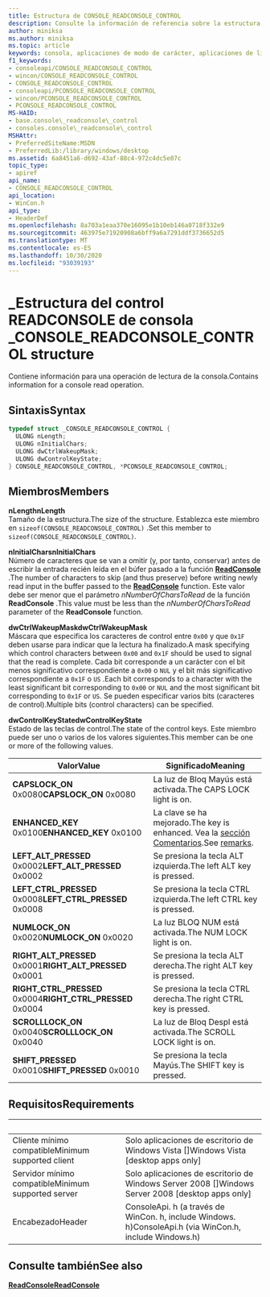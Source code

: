 ```yaml
---
title: Estructura de CONSOLE_READCONSOLE_CONTROL
description: Consulte la información de referencia sobre la estructura de CONSOLE_READCONSOLE_CONTROL, que contiene información para una operación de lectura de la consola.
author: miniksa
ms.author: miniksa
ms.topic: article
keywords: consola, aplicaciones de modo de carácter, aplicaciones de línea de comandos, aplicaciones de terminal, API de consola
f1_keywords:
- consoleapi/CONSOLE_READCONSOLE_CONTROL
- wincon/CONSOLE_READCONSOLE_CONTROL
- CONSOLE_READCONSOLE_CONTROL
- consoleapi/PCONSOLE_READCONSOLE_CONTROL
- wincon/PCONSOLE_READCONSOLE_CONTROL
- PCONSOLE_READCONSOLE_CONTROL
MS-HAID:
- base.console\_readconsole\_control
- consoles.console\_readconsole\_control
MSHAttr:
- PreferredSiteName:MSDN
- PreferredLib:/library/windows/desktop
ms.assetid: 6a8451a6-d692-43af-88c4-972c4dc5e07c
topic_type:
- apiref
api_name:
- CONSOLE_READCONSOLE_CONTROL
api_location:
- WinCon.h
api_type:
- HeaderDef
ms.openlocfilehash: 8a703a1eaa370e16095e1b10eb146a0718f332e9
ms.sourcegitcommit: 463975e71920908a6bff9a6a7291ddf3736652d5
ms.translationtype: MT
ms.contentlocale: es-ES
ms.lasthandoff: 10/30/2020
ms.locfileid: "93039193"
---
```

# <a name="console_readconsole_control-structure"></a><span data-ttu-id="85981-104">\_Estructura del control READCONSOLE de consola \_</span><span class="sxs-lookup"><span data-stu-id="85981-104">CONSOLE\_READCONSOLE\_CONTROL structure</span></span>

<span data-ttu-id="85981-105">Contiene información para una operación de lectura de la consola.</span><span class="sxs-lookup"><span data-stu-id="85981-105">Contains information for a console read operation.</span></span>

## <a name="syntax"></a><span data-ttu-id="85981-106">Sintaxis</span><span class="sxs-lookup"><span data-stu-id="85981-106">Syntax</span></span>

```C
typedef struct _CONSOLE_READCONSOLE_CONTROL {
  ULONG nLength;
  ULONG nInitialChars;
  ULONG dwCtrlWakeupMask;
  ULONG dwControlKeyState;
} CONSOLE_READCONSOLE_CONTROL, *PCONSOLE_READCONSOLE_CONTROL;
```

## <a name="members"></a><span data-ttu-id="85981-107">Miembros</span><span class="sxs-lookup"><span data-stu-id="85981-107">Members</span></span>

<span data-ttu-id="85981-108">**nLength**</span><span class="sxs-lookup"><span data-stu-id="85981-108">**nLength**</span></span>  
<span data-ttu-id="85981-109">Tamaño de la estructura.</span><span class="sxs-lookup"><span data-stu-id="85981-109">The size of the structure.</span></span> <span data-ttu-id="85981-110">Establezca este miembro en `sizeof(CONSOLE_READCONSOLE_CONTROL)` .</span><span class="sxs-lookup"><span data-stu-id="85981-110">Set this member to `sizeof(CONSOLE_READCONSOLE_CONTROL)`.</span></span>

<span data-ttu-id="85981-111">**nInitialChars**</span><span class="sxs-lookup"><span data-stu-id="85981-111">**nInitialChars**</span></span>  
<span data-ttu-id="85981-112">Número de caracteres que se van a omitir (y, por tanto, conservar) antes de escribir la entrada recién leída en el búfer pasado a la función [**ReadConsole**](readconsole.md) .</span><span class="sxs-lookup"><span data-stu-id="85981-112">The number of characters to skip (and thus preserve) before writing newly read input in the buffer passed to the [**ReadConsole**](readconsole.md) function.</span></span> <span data-ttu-id="85981-113">Este valor debe ser menor que el parámetro *nNumberOfCharsToRead* de la función **ReadConsole** .</span><span class="sxs-lookup"><span data-stu-id="85981-113">This value must be less than the *nNumberOfCharsToRead* parameter of the **ReadConsole** function.</span></span>

<span data-ttu-id="85981-114">**dwCtrlWakeupMask**</span><span class="sxs-lookup"><span data-stu-id="85981-114">**dwCtrlWakeupMask**</span></span>  
<span data-ttu-id="85981-115">Máscara que especifica los caracteres de control entre `0x00` y que `0x1F` deben usarse para indicar que la lectura ha finalizado.</span><span class="sxs-lookup"><span data-stu-id="85981-115">A mask specifying which control characters between `0x00` and `0x1F` should be used to signal that the read is complete.</span></span> <span data-ttu-id="85981-116">Cada bit corresponde a un carácter con el bit menos significativo correspondiente a `0x00` o `NUL` y el bit más significativo correspondiente a `0x1F` o `US` .</span><span class="sxs-lookup"><span data-stu-id="85981-116">Each bit corresponds to a character with the least significant bit corresponding to `0x00` or `NUL` and the most significant bit corresponding to `0x1F` or `US`.</span></span> <span data-ttu-id="85981-117">Se pueden especificar varios bits (caracteres de control).</span><span class="sxs-lookup"><span data-stu-id="85981-117">Multiple bits (control characters) can be specified.</span></span>

<span data-ttu-id="85981-118">**dwControlKeyState**</span><span class="sxs-lookup"><span data-stu-id="85981-118">**dwControlKeyState**</span></span>  
<span data-ttu-id="85981-119">Estado de las teclas de control.</span><span class="sxs-lookup"><span data-stu-id="85981-119">The state of the control keys.</span></span> <span data-ttu-id="85981-120">Este miembro puede ser uno o varios de los valores siguientes.</span><span class="sxs-lookup"><span data-stu-id="85981-120">This member can be one or more of the following values.</span></span>

| <span data-ttu-id="85981-121">Valor</span><span class="sxs-lookup"><span data-stu-id="85981-121">Value</span></span> | <span data-ttu-id="85981-122">Significado</span><span class="sxs-lookup"><span data-stu-id="85981-122">Meaning</span></span> |
|-|-|
| <span data-ttu-id="85981-123">**CAPSLOCK_ON** 0x0080</span><span class="sxs-lookup"><span data-stu-id="85981-123">**CAPSLOCK_ON** 0x0080</span></span> | <span data-ttu-id="85981-124">La luz de Bloq Mayús está activada.</span><span class="sxs-lookup"><span data-stu-id="85981-124">The CAPS LOCK light is on.</span></span> |
| <span data-ttu-id="85981-125">**ENHANCED_KEY** 0x0100</span><span class="sxs-lookup"><span data-stu-id="85981-125">**ENHANCED_KEY** 0x0100</span></span> | <span data-ttu-id="85981-126">La clave se ha mejorado.</span><span class="sxs-lookup"><span data-stu-id="85981-126">The key is enhanced.</span></span> <span data-ttu-id="85981-127">Vea la [sección Comentarios](key-event-record-str.md#remarks).</span><span class="sxs-lookup"><span data-stu-id="85981-127">See [remarks](key-event-record-str.md#remarks).</span></span> |
| <span data-ttu-id="85981-128">**LEFT_ALT_PRESSED** 0x0002</span><span class="sxs-lookup"><span data-stu-id="85981-128">**LEFT_ALT_PRESSED** 0x0002</span></span> | <span data-ttu-id="85981-129">Se presiona la tecla ALT izquierda.</span><span class="sxs-lookup"><span data-stu-id="85981-129">The left ALT key is pressed.</span></span> |
| <span data-ttu-id="85981-130">**LEFT_CTRL_PRESSED** 0x0008</span><span class="sxs-lookup"><span data-stu-id="85981-130">**LEFT_CTRL_PRESSED** 0x0008</span></span> | <span data-ttu-id="85981-131">Se presiona la tecla CTRL izquierda.</span><span class="sxs-lookup"><span data-stu-id="85981-131">The left CTRL key is pressed.</span></span> |
| <span data-ttu-id="85981-132">**NUMLOCK_ON** 0x0020</span><span class="sxs-lookup"><span data-stu-id="85981-132">**NUMLOCK_ON** 0x0020</span></span> | <span data-ttu-id="85981-133">La luz BLOQ NUM está activada.</span><span class="sxs-lookup"><span data-stu-id="85981-133">The NUM LOCK light is on.</span></span> |
| <span data-ttu-id="85981-134">**RIGHT_ALT_PRESSED** 0x0001</span><span class="sxs-lookup"><span data-stu-id="85981-134">**RIGHT_ALT_PRESSED** 0x0001</span></span> | <span data-ttu-id="85981-135">Se presiona la tecla ALT derecha.</span><span class="sxs-lookup"><span data-stu-id="85981-135">The right ALT key is pressed.</span></span> |
| <span data-ttu-id="85981-136">**RIGHT_CTRL_PRESSED** 0x0004</span><span class="sxs-lookup"><span data-stu-id="85981-136">**RIGHT_CTRL_PRESSED** 0x0004</span></span> | <span data-ttu-id="85981-137">Se presiona la tecla CTRL derecha.</span><span class="sxs-lookup"><span data-stu-id="85981-137">The right CTRL key is pressed.</span></span> |
| <span data-ttu-id="85981-138">**SCROLLLOCK_ON** 0x0040</span><span class="sxs-lookup"><span data-stu-id="85981-138">**SCROLLLOCK_ON** 0x0040</span></span> | <span data-ttu-id="85981-139">La luz de Bloq Despl está activada.</span><span class="sxs-lookup"><span data-stu-id="85981-139">The SCROLL LOCK light is on.</span></span> |
| <span data-ttu-id="85981-140">**SHIFT_PRESSED** 0x0010</span><span class="sxs-lookup"><span data-stu-id="85981-140">**SHIFT_PRESSED** 0x0010</span></span> | <span data-ttu-id="85981-141">Se presiona la tecla Mayús.</span><span class="sxs-lookup"><span data-stu-id="85981-141">The SHIFT key is pressed.</span></span> |

## <a name="requirements"></a><span data-ttu-id="85981-142">Requisitos</span><span class="sxs-lookup"><span data-stu-id="85981-142">Requirements</span></span>

| &nbsp; | &nbsp; |
|-|-|
| <span data-ttu-id="85981-143">Cliente mínimo compatible</span><span class="sxs-lookup"><span data-stu-id="85981-143">Minimum supported client</span></span> | <span data-ttu-id="85981-144">Solo aplicaciones de escritorio de Windows Vista \[\]</span><span class="sxs-lookup"><span data-stu-id="85981-144">Windows Vista \[desktop apps only\]</span></span> |
| <span data-ttu-id="85981-145">Servidor mínimo compatible</span><span class="sxs-lookup"><span data-stu-id="85981-145">Minimum supported server</span></span> | <span data-ttu-id="85981-146">Solo aplicaciones de escritorio de Windows Server 2008 \[\]</span><span class="sxs-lookup"><span data-stu-id="85981-146">Windows Server 2008 \[desktop apps only\]</span></span> |
| <span data-ttu-id="85981-147">Encabezado</span><span class="sxs-lookup"><span data-stu-id="85981-147">Header</span></span> | <span data-ttu-id="85981-148">ConsoleApi. h (a través de WinCon. h, include Windows. h)</span><span class="sxs-lookup"><span data-stu-id="85981-148">ConsoleApi.h (via WinCon.h, include Windows.h)</span></span> |

## <a name="see-also"></a><span data-ttu-id="85981-149">Consulte también</span><span class="sxs-lookup"><span data-stu-id="85981-149">See also</span></span>

[<span data-ttu-id="85981-150">**ReadConsole**</span><span class="sxs-lookup"><span data-stu-id="85981-150">**ReadConsole**</span></span>](readconsole.md)
